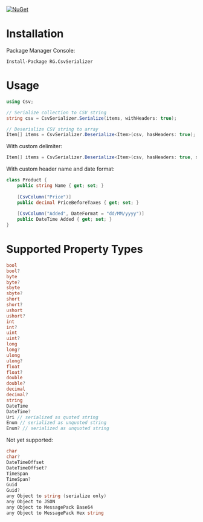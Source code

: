 [![NuGet](https://img.shields.io/nuget/v/RG.CsvSerializer.svg)](https://www.nuget.org/packages/RG.CsvSerializer/)

# Installation
Package Manager Console:
```
Install-Package RG.CsvSerializer
```

# Usage
```csharp
using Csv;

// Serialize collection to CSV string
string csv = CsvSerializer.Serialize(items, withHeaders: true);

// Deserialize CSV string to array
Item[] items = CsvSerializer.Deserialize<Item>(csv, hasHeaders: true);
```

With custom delimiter:
```csharp
Item[] items = CsvSerializer.Deserialize<Item>(csv, hasHeaders: true, separator: ';');
```

With custom header name and date format:
```csharp
class Product {
    public string Name { get; set; }
    
    [CsvColumn("Price")]
    public decimal PriceBeforeTaxes { get; set; }
    
    [CsvColumn("Added", DateFormat = "dd/MM/yyyy")]
    public DateTime Added { get; set; }
}
```

# Supported Property Types
```csharp
bool
bool?
byte
byte?
sbyte
sbyte?
short
short?
ushort
ushort?
int
int?
uint
uint?
long
long?
ulong
ulong?
float
float?
double
double?
decimal
decimal?
string
DateTime
DateTime?
Uri // serialized as quoted string
Enum // serialized as unquoted string
Enum? // serialized as unquoted string
```

Not yet supported:
```csharp
char
char?
DateTimeOffset
DateTimeOffset?
TimeSpan
TimeSpan?
Guid
Guid?
any Object to string (serialize only)
any Object to JSON
any Object to MessagePack Base64
any Object to MessagePack Hex string
```

